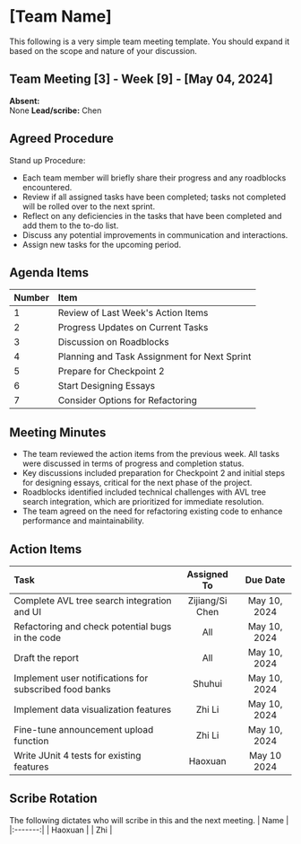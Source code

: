# [Team Name]
This following is a very simple team meeting template. You should expand it based on the scope and nature of your discussion.

## Team Meeting [3] - Week [9] - [May 04, 2024] 
**Absent:**
<br> None 
**Lead/scribe:** Chen

## Agreed Procedure
Stand up Procedure: 
- Each team member will briefly share their progress and any roadblocks encountered.
- Review if all assigned tasks have been completed; tasks not completed will be rolled over to the next sprint.
- Reflect on any deficiencies in the tasks that have been completed and add them to the to-do list.
- Discuss any potential improvements in communication and interactions.
- Assign new tasks for the upcoming period.

## Agenda Items
| Number | Item                                         |
|:-------|:---------------------------------------------|
| 1      | Review of Last Week's Action Items           |
| 2      | Progress Updates on Current Tasks            |
| 3      | Discussion on Roadblocks                     |
| 4      | Planning and Task Assignment for Next Sprint |
| 5      | Prepare for Checkpoint 2                     |
| 6      | Start Designing Essays                       |
| 7      | Consider Options for Refactoring             |

## Meeting Minutes
- The team reviewed the action items from the previous week. All tasks were discussed in terms of progress and completion status.
- Key discussions included preparation for Checkpoint 2 and initial steps for designing essays, critical for the next phase of the project.
- Roadblocks identified included technical challenges with AVL tree search integration, which are prioritized for immediate resolution.
- The team agreed on the need for refactoring existing code to enhance performance and maintainability.


## Action Items
| Task                                                   |   Assigned To   |   Due Date   |
|:-------------------------------------------------------|:---------------:|:------------:|
| Complete AVL tree search integration and UI            | Zijiang/Si Chen | May 10, 2024 |
| Refactoring and check potential bugs in the code       |       All       | May 10, 2024 |
| Draft the report                                       |       All       | May 10, 2024 |
| Implement user notifications for subscribed food banks |     Shuhui      | May 10, 2024 |
| Implement data visualization features                  |     Zhi Li      | May 10, 2024 |
| Fine-tune announcement upload function                 |     Zhi Li      | May 10, 2024 |
| Write JUnit 4 tests for existing features              |     Haoxuan     | May 10 2024  |



## Scribe Rotation
The following dictates who will scribe in this and the next meeting.
|  Name   |
|:-------:|
| Haoxuan |
|   Zhi   |
